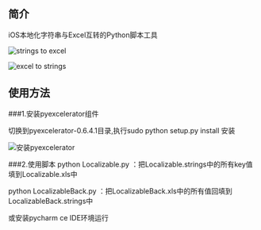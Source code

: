 ## 简介
iOS本地化字符串与Excel互转的Python脚本工具

![strings to excel](https://github.com/CatchZeng/Localizable.strings2Excel/blob/master/imgs/stoe.jpg)  


![excel to strings](https://github.com/CatchZeng/Localizable.strings2Excel/blob/master/imgs/etos.jpg)  


## 使用方法

###1.安装pyexcelerator组件

切换到pyexcelerator-0.6.4.1目录,执行sudo python setup.py install 安装

![安装pyexcelerator](https://github.com/CatchZeng/Localizable.strings2Excel/blob/master/imgs/installpy.jpg)

###2.使用脚本
python Localizable.py  ：把Localizable.strings中的所有key值填到Localizable.xls中

python LocalizableBack.py  ：把LocalizableBack.xls中的所有值回填到LocalizableBack.strings中

或安装pycharm ce IDE环境运行